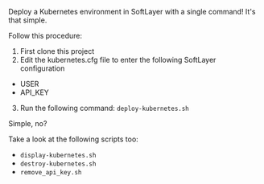 Deploy a Kubernetes environment in SoftLayer with a single command! It's that simple.

Follow this procedure:

1. First clone this project
2. Edit the kubernetes.cfg file to enter the following SoftLayer configuration
* USER
* API_KEY
3. Run the following command:
`deploy-kubernetes.sh`

Simple, no?

Take a look at the following scripts too:

* `display-kubernetes.sh`
* `destroy-kubernetes.sh`
* `remove_api_key.sh`
